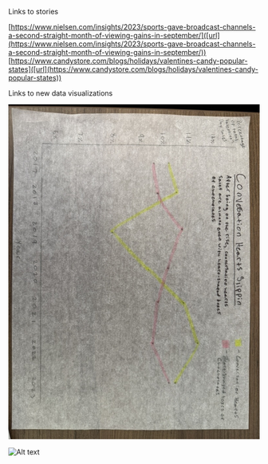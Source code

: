 Links to stories

[https://www.nielsen.com/insights/2023/sports-gave-broadcast-channels-a-second-straight-month-of-viewing-gains-in-september/]([url](https://www.nielsen.com/insights/2023/sports-gave-broadcast-channels-a-second-straight-month-of-viewing-gains-in-september/))
[https://www.candystore.com/blogs/holidays/valentines-candy-popular-states]([url](https://www.candystore.com/blogs/holidays/valentines-candy-popular-states))

Links to new data visualizations

![Alt text](22C5D079-3E26-43A5-8172-6B111448E10C_1_105_c.jpg)

![Alt text](path/to/image.jpg)
